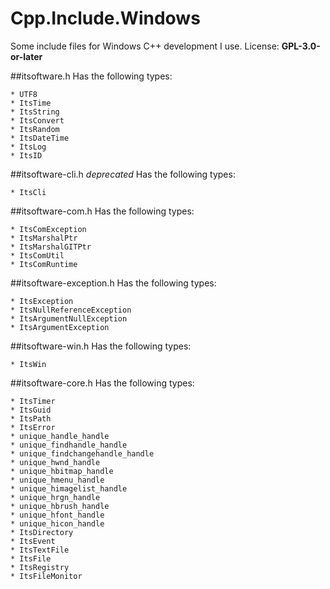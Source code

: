 # Cpp.Include.Windows
Some include files for Windows C++ development I use. 
License: **GPL-3.0-or-later**  

##itsoftware.h 
Has the following types:

    * UTF8
    * ItsTime
    * ItsString
    * ItsConvert
    * ItsRandom
    * ItsDateTime
    * ItsLog
    * ItsID

##itsoftware-cli.h 
*deprecated* 
Has the following types:

    * ItsCli

##itsoftware-com.h 
Has the following types:

    * ItsComException
    * ItsMarshalPtr
    * ItsMarshalGITPtr
    * ItsComUtil
    * ItsComRuntime

##itsoftware-exception.h 
Has the following types:

    * ItsException
    * ItsNullReferenceException
    * ItsArgumentNullException
    * ItsArgumentException

##itsoftware-win.h 
Has the following types:

    * ItsWin

##itsoftware-core.h 
Has the following types:

    * ItsTimer
    * ItsGuid
    * ItsPath
    * ItsError
    * unique_handle_handle
    * unique_findhandle_handle
    * unique_findchangehandle_handle
    * unique_hwnd_handle
    * unique_hbitmap_handle
    * unique_hmenu_handle
    * unique_himagelist_handle
    * unique_hrgn_handle
    * unique_hbrush_handle
    * unique_hfont_handle
    * unique_hicon_handle
    * ItsDirectory
    * ItsEvent
    * ItsTextFile
    * ItsFile
    * ItsRegistry
    * ItsFileMonitor
